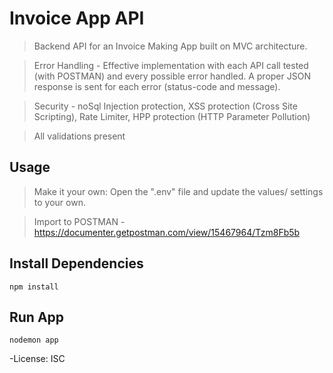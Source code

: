 # Invoice App API

> Backend API for an Invoice Making App built on MVC architecture.

> Error Handling - Effective implementation with each API call tested (with POSTMAN) and every possible error handled. A proper JSON response is sent for each error (status-code     and message).

> Security - noSql Injection protection, XSS protection (Cross Site Scripting), Rate Limiter, HPP protection (HTTP Parameter Pollution)

> All validations present

## Usage

> Make it your own: 
Open the ".env" file and update the values/ settings to your own.

> Import to POSTMAN -
https://documenter.getpostman.com/view/15467964/Tzm8Fb5b

## Install Dependencies

```
npm install
```

## Run App

```
nodemon app
```

-License: ISC
